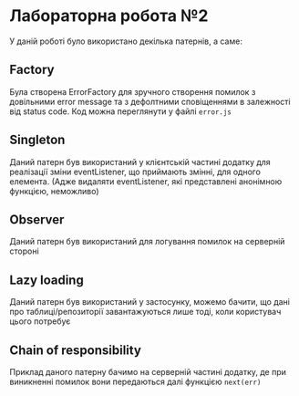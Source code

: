 # Лабораторна робота №2
 У даній роботі було використано декілька патернів, а саме:

## Factory
Була створена ErrorFactory для зручного створення помилок з довільними error message та з дефолтними сповіщеннями в залежності від status code. Код можна переглянути у файлі `error.js`

## Singleton
Даний патерн був використаний у клієнтській частині додатку для реалізації зміни eventListener, що приймають змінні, для одного елемента. (Адже видаляти eventListener, які представлені анонімною функцією, неможливо)

## Observer
Даний патерн був використаний для логування помилок на серверній стороні

## Lazy loading
Даний патерн був використаний у застосунку, можемо бачити, що дані про таблиці/репозиторії завантажуються лише тоді, коли користувач цього потребує

## Chain of responsibility
Приклад даного патерну бачимо на серверній частині додатку, де при виникненні помилок вони передаються далі функцією `next(err)`
